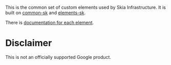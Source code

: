 This is the common set of custom elements used by Skia Infrastructure. It is built on
[common-sk](https://www.npmjs.com/package/common-sk) and
[elements-sk](https://www.npmjs.com/package/elements-sk).

There is [documentation for each element](https://jsdoc.skia.org).

# Disclaimer

This is not an officially supported Google product.
